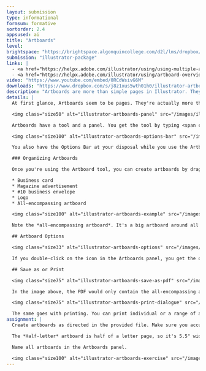 ```yaml
---
layout: submission
type: informational
formsum: formative
sortorder: 2.4
appsused: ai
title: "Artboards"
level:
brightspace: "https://brightspace.algonquincollege.com/d2l/lms/dropbox/user/folder_submit_files.d2l?db=84506&grpid=0&isprv=0&bp=0&ou=92671"
submission: "illustrator-package"
links: |
  - <a href="https://helpx.adobe.com/illustrator/using/using-multiple-artboards.html" target="_blank" title="Adobe: Set Up Artboards">Adobe: Set Up Artboards</a>
  - <a href="https://helpx.adobe.com/illustrator/using/artboard-overview.html" target="_blank" title="Lynda: Artboard Overview">Lynda: Artboard Overview</a>
video: "https://www.youtube.com/embed/0RCdWsivG6M"
downloads: "https://www.dropbox.com/s/j8z1xus5wth01h0/illustrator-artboards.zip?dl=1"
description: "Artboards are more than simple pages in Illustrator. They can be different sizes, re-arranged and even nested. We'll create, edit and manage artboards in Adobe Illustrator."
details: |
  At first glance, Artboards seem to be pages. They're actually more than that. They're containers for artwork in Illustrator. They're more versatile than a simple page. It's possible to do fun stuff like have difference size Artboards and even nest one Artboard in another. We'll explore the possibilities.

  <img class="size50" alt="illustrator-artboards-panel" src="/images/illustrator-arboards/illustrator-artboards-panel-and-tool.jpg">

  Artboards have a tool and a panel. You get the tool by typing <span class="command">shift-O</span>. Make sure you always name your artboards in the panel by double-clicking on their names, as you would a layer in Photoshop.

  <img class="size100" alt="illustrator-artboards-options-bar" src="/images/illustrator-arboards/illustrator-artboards-options-bar.jpg">

  You also have the Options Bar at your disposal while you use the Artboard tool.

  ### Organizing Artboards

  Once you're using the Artboard tool, you can create artboards by dragging as you would with the rectangle tool. As an example, you can create artboards for a company. They could include:

  * Business card
  * Magazine advertisement
  * #10 business envelope
  * Logo
  * All-encompassing artboard

  <img class="size100" alt="illustrator-artboards-example" src="/images/illustrator-arboards/illustrator-artboards-example.jpg">

  Note the *all-encompassing artboard*. It's a big artboard around all the others. This allows us to print or export that artboard.

  ## Artboard Options

  <img class="size33" alt="illustrator-artboards-options" src="/images/illustrator-arboards/illustrator-artboards-options.jpg">

  If you double-click on the icon in the Artboards panel, you get the options for that artboard. You can edit their sizes, change their orientation and much more.

  ## Save as or Print

  <img class="size75" alt="illustrator-artboards-save-as-pdf" src="/images/illustrator-arboards/illustrator-artboards-save-as-pdf.jpg">

  In the image above, the PDF would only contain the all-encompassing artboard with all the others within it.

  <img class="size75" alt="illustrator-artboards-print-dialogue" src="/images/illustrator-arboards/illustrator-artboards-print-dialogue.jpg">

  The same goes with printing. You can print individual or a range of artboards.
assignment: |
  Create artboards as directed in the provided file. Make sure you accurately create your artboards at the indicated dimensions. The *All-encompassing artboard* needs to wrap around the other artboards with a small margin.

  The *Half-letter* artboard is half of a letter page, so it's 5.5" wide by 8.5" tall.

  Name all artboards in the Artboards panel.

  <img class="size100" alt="illustrator-artboards-exercise" src="/images/illustrator-arboards/illustrator-artboards-exercise.jpg">
---
```

